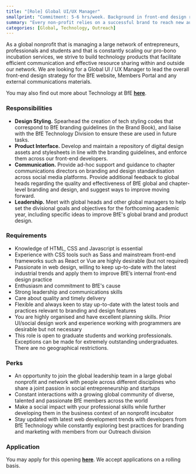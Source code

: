 ```yaml
---
title: "[Role] Global UI/UX Manager"
smallprint: "Commitment: 5-6 hrs/week. Background in front-end design required."
summary: "Every non-profit relies on a successful brand to reach new audiences. Help build BfE into a recognizable organisation in the social enterprise space." # this will be visible on platforms like LinkedIn when sharing
categories: [Global, Technology, Outreach]
---
```


As a global nonprofit that is managing a large network of entrepreneurs, professionals and students and that is constantly scaling our pro-bono incubation services, we strive to build technology products that facilitate efficient communication and effective resource sharing within and outside our network. We are looking for a Global UI / UX Manager to lead the overall front-end design strategy for the BfE website, Members Portal and any external communications materials.

You may also find out more about Technology at BfE [**here**](https://tech.bridgesforenterprise.com).

### Responsibilities
- **Design Styling.** Spearhead the creation of tech styling codes that correspond to BfE branding guidelines (in the Brand Book), and liaise with the BfE Technology Division to ensure these are used in future tasks. 
- **Product Interface.** Develop and maintain a repository of digital design assets and stylesheets in line with the branding guidelines, and enforce them across our front-end developers.
- **Communication.** Provide ad-hoc support and guidance to chapter communications directors on branding and design standardisation across social media platforms. Provide additional feedback to global heads regarding the quality and effectiveness of BfE global and chapter-level branding and design, and suggest ways to improve moving forward.
- **Leadership.** Meet with global heads and other global managers to help set the divisional goals and objectives for the forthcoming academic year, including specific ideas to improve BfE's global brand and product design.


### Requirements
- Knowledge of HTML, CSS and Javascript is essential
- Experience with CSS tools such as Sass and mainstream front-end frameworks such as React or Vue are highly desirable (but not required)
- Passionate in web design, willing to keep up-to-date with the latest industrial trends and apply them to improve BfE’s internal front-end design practice
- Enthusiasm and commitment to BfE's cause
- Strong leadership and communications skills
- Care about quality and timely delivery
- Flexible and always keen to stay up-to-date with the latest tools and practices relevant to branding and design features
- You are highly organised and have excellent planning skills. Prior UI/social design work and experience working with programmers are desirable but not necessary
- This role is open to graduate students and working professionals. Exceptions can be made for extremely outstanding undergraduates. There are no geographical restrictions.

### Perks
- An opportunity to join the global leadership team in a large global nonprofit and network with people across different disciplines who share a joint passion in social entrepreneurship and startups
- Constant interactions with a growing global community of diverse, talented and passionate BfE members across the world
- Make a social impact with your professional skills while further developing them in the business context of an nonprofit incubator
- Stay updated with latest web development trends with developers from BfE Technology while constantly exploring best practices for branding and marketing with members from our Outreach division

### Application
You may apply for this opening [**here**](https://forms.gle/RpyaEKcxZY14wW6F8). We accept applications on a rolling basis.
